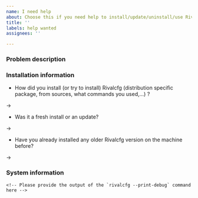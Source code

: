 ```yaml
---
name: I need help
about: Choose this if you need help to install/update/uninstall/use Rivalcfg
title: ''
labels: help wanted
assignees: ''

---
```


<!-- -------------------------------------------------------------------------

Before opening an issue, please read the FAQ:

* https://flozz.github.io/rivalcfg/faq.html

If this not solved your problem, then open an issue with as much information as
possible.

You may also read the "contributing" documentation:

* https://flozz.github.io/rivalcfg/contributing.html#questions

-------------------------------------------------------------------------- -->


### Problem description

<!-- Describe your issue here. Please include any log outputted by rivalcfg, pip, ... -->


### Installation information

* How did you install (or try to install) Rivalcfg (distribution specific package, from sources, what commands you used,...) ?

→

* Was it a fresh install or an update?

→

* Have you already installed any older Rivalcfg version on the machine before?

→


### System information

```
<!-- Please provide the output of the `rivalcfg --print-debug` command here -->
```

